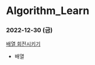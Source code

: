 # Algorithm_Learn
### 2022-12-30 (금)
[배열 회전시키기](https://school.programmers.co.kr/learn/courses/30/lessons/120844)
- 배열
